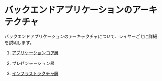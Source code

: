 # バックエンドアプリケーションのアーキテクチャ

バックエンドアプリケーションのアーキテクチャについて、レイヤーごとに詳細を説明します。

1. [アプリケーションコア層](application-core.md)

1. [プレゼンテーション層](presentation.md)

1. [インフラストラクチャ層](infrastructure.md)

